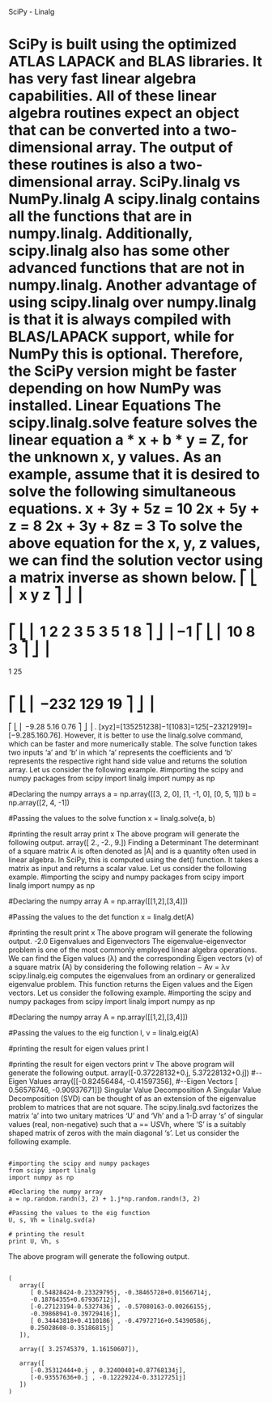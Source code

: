 SciPy - Linalg



SciPy is built using the optimized ATLAS LAPACK and BLAS libraries. It has very fast linear algebra capabilities. All of these linear algebra routines expect an object that can be converted into a two-dimensional array. The output of these routines is also a two-dimensional array.
SciPy.linalg vs NumPy.linalg
A scipy.linalg contains all the functions that are in numpy.linalg. Additionally, scipy.linalg also has some other advanced functions that are not in numpy.linalg. Another advantage of using scipy.linalg over numpy.linalg is that it is always compiled with BLAS/LAPACK support, while for NumPy this is optional. Therefore, the SciPy version might be faster depending on how NumPy was installed.
Linear Equations
The scipy.linalg.solve feature solves the linear equation a * x + b * y = Z, for the unknown x, y values.
As an example, assume that it is desired to solve the following simultaneous equations.
x + 3y + 5z = 10
2x + 5y + z = 8
2x + 3y + 8z = 3
To solve the above equation for the x, y, z values, we can find the solution vector using a matrix inverse as shown below.
⎡
⎣
⎢
x
y
z
⎤
⎦
⎥
=
⎡
⎣
⎢
1
2
2
3
5
3
5
1
8
⎤
⎦
⎥
−1
⎡
⎣
⎢
10
8
3
⎤
⎦
⎥
=
1
25

⎡
⎣
⎢
−232
129
19
⎤
⎦
⎥
=
⎡
⎣
⎢
−9.28
5.16
0.76
⎤
⎦
⎥
.
[xyz]=[135251238]−1[1083]=125[−23212919]=[−9.285.160.76].
However, it is better to use the linalg.solve command, which can be faster and more numerically stable.
The solve function takes two inputs ‘a’ and ‘b’ in which ‘a’ represents the coefficients and ‘b’ represents the respective right hand side value and returns the solution array.
Let us consider the following example.
#importing the scipy and numpy packages
from scipy import linalg
import numpy as np

#Declaring the numpy arrays
a = np.array([[3, 2, 0], [1, -1, 0], [0, 5, 1]])
b = np.array([2, 4, -1])

#Passing the values to the solve function
x = linalg.solve(a, b)

#printing the result array
print x
The above program will generate the following output.
array([ 2., -2., 9.])
Finding a Determinant
The determinant of a square matrix A is often denoted as |A| and is a quantity often used in linear algebra. In SciPy, this is computed using the det() function. It takes a matrix as input and returns a scalar value.
Let us consider the following example.
#importing the scipy and numpy packages
from scipy import linalg
import numpy as np

#Declaring the numpy array
A = np.array([[1,2],[3,4]])

#Passing the values to the det function
x = linalg.det(A)

#printing the result
print x
The above program will generate the following output.
-2.0
Eigenvalues and Eigenvectors
The eigenvalue-eigenvector problem is one of the most commonly employed linear algebra operations. We can find the Eigen values (λ) and the corresponding Eigen vectors (v) of a square matrix (A) by considering the following relation −
Av = λv
scipy.linalg.eig computes the eigenvalues from an ordinary or generalized eigenvalue problem. This function returns the Eigen values and the Eigen vectors.
Let us consider the following example.
#importing the scipy and numpy packages
from scipy import linalg
import numpy as np

#Declaring the numpy array
A = np.array([[1,2],[3,4]])

#Passing the values to the eig function
l, v = linalg.eig(A)

#printing the result for eigen values
print l

#printing the result for eigen vectors
print v
The above program will generate the following output.
array([-0.37228132+0.j, 5.37228132+0.j]) #--Eigen Values
array([[-0.82456484, -0.41597356], #--Eigen Vectors
       [ 0.56576746, -0.90937671]])
Singular Value Decomposition
A Singular Value Decomposition (SVD) can be thought of as an extension of the eigenvalue problem to matrices that are not square.
The scipy.linalg.svd factorizes the matrix ‘a’ into two unitary matrices ‘U’ and ‘Vh’ and a 1-D array ‘s’ of singular values (real, non-negative) such that a == U*S*Vh, where ‘S’ is a suitably shaped matrix of zeros with the main diagonal ‘s’.
Let us consider the following example.
<pre><code>
#importing the scipy and numpy packages
from scipy import linalg
import numpy as np

#Declaring the numpy array
a = np.random.randn(3, 2) + 1.j*np.random.randn(3, 2)

#Passing the values to the eig function
U, s, Vh = linalg.svd(a)

# printing the result
print U, Vh, s
</code></pre>
The above program will generate the following output.
<pre><code>
(
   array([
      [ 0.54828424-0.23329795j, -0.38465728+0.01566714j,
      -0.18764355+0.67936712j],
      [-0.27123194-0.5327436j , -0.57080163-0.00266155j,
      -0.39868941-0.39729416j],
      [ 0.34443818+0.4110186j , -0.47972716+0.54390586j,
      0.25028608-0.35186815j]
   ]),

   array([ 3.25745379, 1.16150607]),

   array([
      [-0.35312444+0.j , 0.32400401+0.87768134j],
      [-0.93557636+0.j , -0.12229224-0.33127251j]
   ])
)


</code></pre>
